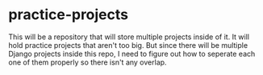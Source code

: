 # practice-projects
This will be a repository that will store multiple projects inside of it. It will hold practice projects that aren't too big. But since there will be multiple Django projects inside this repo, I need to figure out how to seperate each one of them properly so there isn't any overlap.

